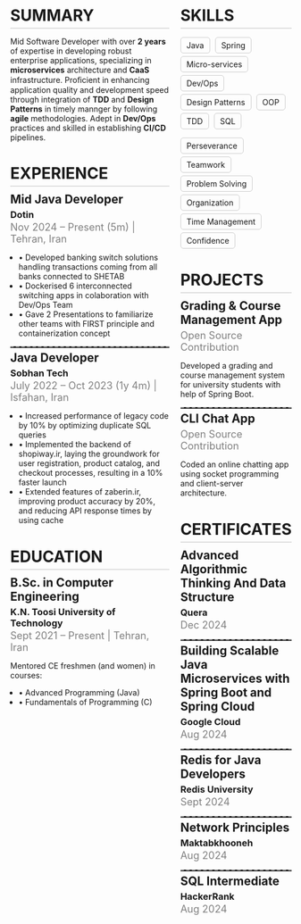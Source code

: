 <!DOCTYPE html>
<html lang="en">
<head>
    <meta charset="UTF-8">
    <meta name="viewport" content="width=device-width, initial-scale=1.0">
    <title>CV</title>
    <style>
        .container {
            display: grid;
            grid-template-columns: 3fr 2fr;
            gap: 20px;
        }
        .section {
            margin-bottom: 20px;
        }
        .section h1 {
            margin-bottom: 10px;
            border-bottom: 2px solid #ddd;
            padding-bottom: 5px;
        }
        .tag {
            display: inline-block;
            border: 1px solid #ccc;
            border-radius: 5px;
            padding: 5px 10px;
            margin: 5px 5px 0 0;
        }
        .item a {
            text-decoration: none;
        }
        .tag:hover {
            color: var(--accent-color);
            border-color: var(--accent-color);
        }
        .item {
            margin-bottom: 15px;
        }
        .item h2 {
            margin: 5px 0;
        }
        .item h3 {
            margin: 2px 0;
        }
        .item span {
            font-size: 18px;
            color: gray;
        }
        .item ul {
            padding-left: 15px;
        }
        .hr {
            border: none; 
            border-top: 2px dashed gray;
            margin: 0;
        }
        @media (max-width: 768px) {
            .container {
                grid-template-columns: 1fr;
            }
            .section h1 {
                font-size: 1.2rem;
            }
            .item span {
                font-size: 16px;
            }
            .tag {
                font-size: 14px;
                padding: 3px 8px;
            }
        }
        @media (max-width: 480px) {
            .section h1 {
                font-size: 1rem;
            }
            .item span {
                font-size: 14px;
            }
            .tag {
                font-size: 12px;
                padding: 2px 6px;
            }
            .container {
                padding: 10px;
            }
            .item h2 {
                font-size: 1rem;
            }
            .item h3 {
                font-size: 0.9rem;
            }
        }
    </style>
</head>
<body>
<div class="container">
    <div>
        <div class="section">
            <h1>SUMMARY</h1>
            <p>Mid Software Developer with over <b>2 years</b> of expertise in developing robust enterprise applications, specializing in <b>microservices</b> architecture and <b>CaaS</b> infrastructure. Proﬁcient in enhancing application quality and development speed through integration of <b>TDD</b> and <b>Design Patterns</b> in timely mannger by following <b>agile</b> methodologies. Adept in <b>Dev/Ops</b> practices and skilled in establishing <b>CI/CD</b> pipelines.</p>
        </div>
        <div class="section">
            <h1>EXPERIENCE</h1>
            <div class="item">
                <h2>Mid Java Developer</h2>
                <h3 ><a href="https://dotin.ir">Dotin</a></h3>
                <span>Nov 2024 – Present (5m) | Tehran, Iran</span>
                <ul>
                    <li>
                        • Developed banking switch solutions handling transactions coming from all banks connected to SHETAB
                    </li>
                    <li>
                        • Dockerised 6 interconnected switching apps in colaboration with Dev/Ops Team
                    </li>
                    <li>
                        • Gave 2 Presentations to familiarize other teams with FIRST principle and containerization concept
                    </li>
                </ul>
            </div>
            <hr class="hr">
            <div class="item">
                <h2>Java Developer</h2>
                <h3><a href="https://sobhan.tech/">Sobhan Tech</a></h3>
                <span>July 2022 – Oct 2023 (1y 4m) | Isfahan, Iran</span>
                <ul>
                    <li>
                        • Increased performance of legacy code by 10% by optimizing duplicate SQL queries
                    </li>
                    <li>
                        • Implemented the backend of shopiway.ir, laying the groundwork for user registration, product catalog, and checkout processes, resulting in a 10% faster launch
                    </li>
                    <li>
                        • Extended features of zaberin.ir, improving product accuracy by 20%, and reducing API response times by using cache
                    </li>
                </ul>
            </div>
        </div>
        <div class="section">
            <h1>EDUCATION</h1>
            <div class="item">
                <h2>B.Sc. in Computer Engineering</h2>
                <h3 ><a href="https://en.kntu.ac.ir">K.N. Toosi University of Technology</a></h3>
                <span>Sept 2021 – Present | Tehran, Iran</span>
                <p>Mentored CE freshmen (and women) in courses:</p>
                <ul><li>• Advanced Programming (Java)</li><li>• Fundamentals of Programming (C)</li></ul>
            </div>
        </div>
    </div>
    <div>
        <!-- Skills Section -->
        <div class="section">
            <h1>SKILLS</h1>
            <div style="margin-bottom: 10px;">
                <span class="tag">Java</span>
                <span class="tag">Spring</span>
                <span class="tag">Micro-services</span>
                <span class="tag">Dev/Ops</span>
                <span class="tag">Design Patterns</span>
                <span class="tag">OOP</span>
                <span class="tag">TDD</span>
                <span class="tag">SQL</span>
            </div>
            <div>
                <span class="tag">Perseverance</span>
                <span class="tag">Teamwork</span>
                <span class="tag">Problem Solving</span>
                <span class="tag">Organization</span>
                <span class="tag">Time Management</span>
                <span class="tag">Confidence</span>
            </div>
        </div>
        <div class="section">
            <h1>PROJECTS</h1>
            <div class="item">
                <h2><a href="https://github.com/ghobadian/golestan">Grading & Course Management App</a></h2>
                <span>Open Source Contribution</span>
                <p>Developed a grading and course management system for university students with help of Spring Boot.</p>
            </div>
            <hr class="hr">
            <div class="item">
                <h2><a href="https://github.com/ghobadian/SimpleMessanger">CLI Chat App</a></h2>
                <span>Open Source Contribution</span>
                <p>Coded an online chatting app using socket programming and client-server architecture.</p>
            </div>
        </div>
        <div class="section">
            <h1>CERTIFICATES</h1>
            <div class="item">
                <h2><a href="https://quera.org/certificate/mqSpYJIY/">Advanced Algorithmic Thinking And Data Structure</a></h2>
                <h3>Quera</h3>
                <span>Dec 2024</span>
            </div>
            <hr class="hr">
            <div class="item">
                <h2><a href="https://www.coursera.org/account/accomplishments/verify/16C32QLBKURP">Building Scalable Java Microservices with Spring Boot and Spring Cloud</a></h2>
                <h3>Google Cloud</h3>
                <span>Aug 2024</span>
            </div>
            <hr class="hr">
            <div class="item">
                <h2><a href="https://university.redis.com/certificates/a6d6561bb5844056911f177966a74d3b">Redis for Java Developers</a></h2>
                <h3>Redis University</h3>
                <span>Sept 2024</span>
            </div>
            <hr class="hr">
            <div class="item">
                <h2><a href="https://maktabkhooneh.org/certificates/MK-9826SE/">Network Principles</a></h2>
                <h3>Maktabkhooneh</h3>
                <span>Aug 2024</span>
            </div>
            <hr class="hr">
            <div class="item">
                <h2><a href="https://www.hackerrank.com/certificates/21a5a3247803">SQL Intermediate</a></h2>
                <h3>HackerRank</h3>
                <span>Aug 2024</span>
            </div>
        </div>
    </div>
</div>
<br>
</body>
</html>
